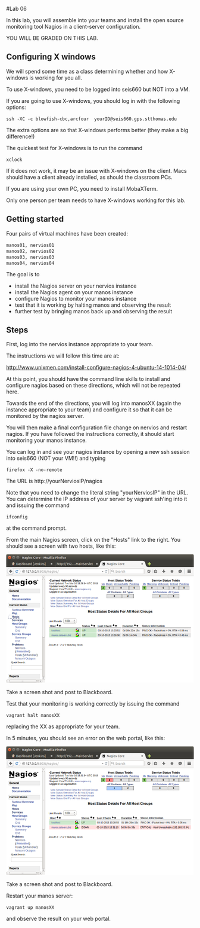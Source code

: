 #Lab 06

In this lab, you will assemble into your teams and install the open source monitoring tool Nagios in a client-server configuration.

YOU WILL BE GRADED ON THIS LAB.

## Configuring X windows

We will spend some time as a class determining whether and how X-windows is working for you all.

To use X-windows, you need to be logged into seis660 but NOT into a VM.

If you are going to use X-windows, you should log in with the following options:

    ssh -XC -c blowfish-cbc,arcfour  yourID@seis660.gps.stthomas.edu

The extra options are so that X-windows performs better (they make a big difference!)

The quickest test for X-windows is to run the command

    xclock

If it does not work, it may be an issue with X-windows on the client. Macs should have a client already installed, as should the classroom PCs.

If you are using your own PC, you need to install MobaXTerm.

Only one person per team needs to have X-windows working for this lab.

## Getting started

Four pairs of virtual machines have been created:
````
manos01, nervios01
manos02, nervios02
manos03, nervios03
manos04, nervios04
````
The goal is to

* install the Nagios server on your nervios instance
* install the Nagios agent on your manos instance
* configure Nagios to monitor your manos instance
* test that it is working by halting manos and observing the result
* further test by bringing manos back up and observing the result

## Steps

First, log into the nervios instance appropriate to your team.

The instructions we will follow this time are at:

http://www.unixmen.com/install-configure-nagios-4-ubuntu-14-1014-04/

At this point, you should have the command line skills to install and configure nagios based on these directions, which will not be repeated here.

Towards the end of the directions, you will log into manosXX (again the instance appropriate to your team) and configure it so that it can be monitored by the nagios server.

You will then make a final configuration file change on nervios and restart nagios. If you have followed the instructions correctly, it should start monitoring your manos instance.

You can log in and see your nagios instance by opening a new ssh session into seis660 (NOT your VM!!) and typing

    firefox -X -no-remote

The URL is http://yourNerviosIP/nagios

Note that you need to change the literal string "yourNerviosIP" in the URL. You can determine the IP address of your server by vagrant ssh'ing into it and issuing the command

    ifconfig

at the command prompt.

From the main Nagios screen, click on the "Hosts" link to the right. You should see a screen with two hosts, like this:

![](nagios1.png)

Take a screen shot and post to Blackboard.

Test that your monitoring is working correctly by issuing the command

    vagrant halt manosXX

replacing the XX as appropriate for your team.

In 5 minutes, you should see an error on the web portal, like this:

![](nagios2.png)

Take a screen shot and post to Blackboard.

Restart your manos server:

    vagrant up manosXX

and observe the result on your web portal.

